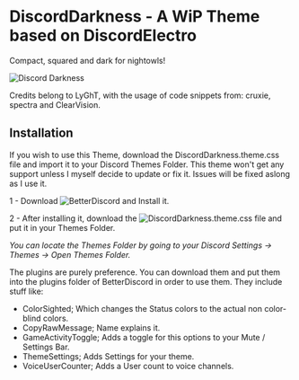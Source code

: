 # DiscordDarkness - A WiP Theme based on DiscordElectro

Compact, squared and dark for nightowls!

![Discord Darkness](https://i.imgur.com/1JcljVg.png)


Credits belong to LyGhT, with the usage of code snippets from: cruxie, spectra and ClearVision.


## Installation

If you wish to use this Theme, download the DiscordDarkness.theme.css file and import it to your Discord Themes Folder.
This theme won't get any support unless I myself decide to update or fix it. Issues will be fixed aslong as I use it.

1 - Download ![BetterDiscord](https://github.com/rauenzi/BetterDiscordApp/releases) and Install it.

2 - After installing it, download the ![DiscordDarkness.theme.css](https://github.com/LyGhT1337/DiscordDarkness/releases/) file and put it in your Themes Folder.

*You can locate the Themes Folder by going to your Discord Settings -> Themes -> Open Themes Folder.*


The plugins are purely preference. You can download them and put them into the plugins folder of BetterDiscord in order to use them.
They include stuff like:

 - ColorSighted; Which changes the Status colors to the actual non color-blind colors.
 - CopyRawMessage; Name explains it.
 - GameActivityToggle; Adds a toggle for this options to your Mute / Settings Bar.
 - ThemeSettings; Adds Settings for your theme.
 - VoiceUserCounter; Adds a User count to voice channels.
